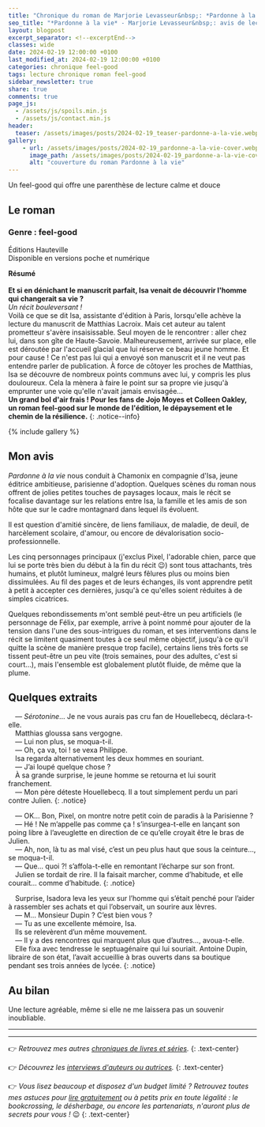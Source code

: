 ```yaml
---
title: "Chronique du roman de Marjorie Levasseur&nbsp;: *Pardonne à la vie*"
seo_title: "*Pardonne à la vie* - Marjorie Levasseur&nbsp;: avis de lecture"
layout: blogpost
excerpt_separator: <!--excerptEnd-->
classes: wide
date: 2024-02-19 12:00:00 +0100
last_modified_at: 2024-02-19 12:00:00 +0100
categories: chronique feel-good
tags: lecture chronique roman feel-good
sidebar_newsletter: true
share: true
comments: true
page_js:
  - /assets/js/spoils.min.js
  - /assets/js/contact.min.js
header:
  teaser: /assets/images/posts/2024-02-19_teaser-pardonne-a-la-vie.webp
gallery:
    - url: /assets/images/posts/2024-02-19_pardonne-a-la-vie-cover.webp
      image_path: /assets/images/posts/2024-02-19_pardonne-a-la-vie-cover.webp
      alt: "couverture du roman Pardonne à la vie"
---
```


Un feel-good qui offre une parenthèse de lecture calme et douce
<!--excerptEnd-->


## Le roman

### Genre&nbsp;: feel-good

Éditions Hauteville<br />
Disponible en versions poche et numérique

**Résumé**<br /><br />
**Et si en dénichant le manuscrit parfait, Isa venait de découvrir l'homme qui changerait sa vie&nbsp;?**<br/>
*Un récit bouleversant&nbsp;!*<br/>
Voilà ce que se dit Isa, assistante d'édition à Paris, lorsqu'elle achève la lecture du manuscrit de Matthias Lacroix. Mais cet auteur au talent prometteur s'avère insaisissable. Seul moyen de le rencontrer&nbsp;: aller chez lui, dans son gîte de Haute-Savoie. Malheureusement, arrivée sur place, elle est déroutée par l'accueil glacial que lui réserve ce beau jeune homme. Et pour cause&nbsp;! Ce n'est pas lui qui a envoyé son manuscrit et il ne veut pas entendre parler de publication. À force de côtoyer les proches de Matthias, Isa se découvre de nombreux points communs avec lui, y compris les plus douloureux. Cela la mènera à faire le point sur sa propre vie jusqu'à emprunter une voie qu'elle n'avait jamais envisagée&hellip;<br/>
**Un grand bol d'air frais&nbsp;! Pour les fans de Jojo Moyes et Colleen Oakley, un roman feel-good sur le monde de l'édition, le dépaysement et le chemin de la résilience.**
{: .notice--info}

{% include gallery %}


## Mon avis

*Pardonne à la vie* nous conduit à Chamonix en compagnie d'Isa, jeune éditrice ambitieuse, parisienne d'adoption. Quelques scènes du roman nous offrent de jolies petites touches de paysages locaux, mais le récit se focalise davantage sur les relations entre Isa, la famille et les amis de son hôte que sur le cadre montagnard dans lequel ils évoluent.

Il est question d'amitié sincère, de liens familiaux, de maladie, de deuil, de harcèlement scolaire, d'amour, ou encore de dévalorisation socio-professionnelle.

Les cinq personnages principaux (j'exclus Pixel, l'adorable chien, parce que lui se porte très bien du début à la fin du récit 😉) sont tous attachants, très humains, et plutôt lumineux, malgré leurs fêlures plus ou moins bien dissimulées. Au fil des pages et de leurs échanges, ils vont apprendre petit à petit à accepter ces dernières, jusqu'à ce qu'elles soient réduites à de simples cicatrices.

Quelques rebondissements m'ont semblé peut-être un peu artificiels (le personnage de Félix, par exemple, arrive à point nommé pour ajouter de la tension dans l'une des sous-intrigues du roman, et ses interventions dans le récit se limitent quasiment toutes à ce seul même objectif, jusqu'à ce qu'il quitte la scène de manière presque trop facile), certains liens très forts se tissent peut-être un peu vite (trois semaines, pour des adultes, c'est si court&hellip;), mais l'ensemble est globalement plutôt fluide, de même que la plume.


## Quelques extraits

<span style="margin-left: 1em;"></span>—&nbsp;*Sérotonine*&hellip; Je ne vous aurais pas cru fan de Houellebecq, déclara-t-elle.<br/>
<span style="margin-left: 1em;"></span>Matthias gloussa sans vergogne.<br/>
<span style="margin-left: 1em;"></span>—&nbsp;Lui non plus, se moqua-t-il.<br/>
<span style="margin-left: 1em;"></span>—&nbsp;Oh, ça va, toi&nbsp;! se vexa Philippe.<br/>
<span style="margin-left: 1em;"></span>Isa regarda alternativement les deux hommes en souriant.<br/>
<span style="margin-left: 1em;"></span>—&nbsp;J’ai loupé quelque chose&nbsp;?<br/>
<span style="margin-left: 1em;"></span>À sa grande surprise, le jeune homme se retourna et lui sourit franchement.<br/>
<span style="margin-left: 1em;"></span>—&nbsp;Mon père déteste Houellebecq. Il a tout simplement perdu un pari contre Julien.
{: .notice}

<span style="margin-left: 1em;"></span>—&nbsp;OK&hellip; Bon, Pixel, on montre notre petit coin de paradis à la Parisienne&nbsp;?<br/>
<span style="margin-left: 1em;"></span>—&nbsp;Hé&nbsp;! Ne m’appelle pas comme ça&nbsp;! s’insurgea-t-elle en lançant son poing libre à l’aveuglette en direction de ce qu’elle croyait être le bras de Julien.<br/>
<span style="margin-left: 1em;"></span>—&nbsp;Ah, non, là tu as mal visé, c’est un peu plus haut que sous la ceinture&hellip;, se moqua-t-il.<br/>
<span style="margin-left: 1em;"></span>—&nbsp;Que&hellip; quoi&nbsp;?! s’affola-t-elle en remontant l’écharpe sur son front.<br/>
<span style="margin-left: 1em;"></span>Julien se tordait de rire. Il la faisait marcher, comme d’habitude, et elle courait&hellip; comme d’habitude.
{: .notice}

<span style="margin-left: 1em;"></span>Surprise, Isadora leva les yeux sur l’homme qui s’était penché pour l’aider à rassembler ses achats et qui l’observait, un sourire aux lèvres.<br/>
<span style="margin-left: 1em;"></span>—&nbsp;M&hellip; Monsieur Dupin&nbsp;? C’est bien vous&nbsp;?<br/>
<span style="margin-left: 1em;"></span>—&nbsp;Tu as une excellente mémoire, Isa.<br/>
<span style="margin-left: 1em;"></span>Ils se relevèrent d’un même mouvement.<br/>
<span style="margin-left: 1em;"></span>—&nbsp;Il y a des rencontres qui marquent plus que d’autres&hellip;, avoua-t-elle.<br/>
<span style="margin-left: 1em;"></span>Elle fixa avec tendresse le septuagénaire qui lui souriait. Antoine Dupin, libraire de son état, l’avait accueillie à bras ouverts dans sa boutique pendant ses trois années de lycée.
{: .notice}


## Au bilan

Une lecture agréable, même si elle ne me laissera pas un souvenir inoubliable.

---
---
👉 *Retrouvez mes autres [chroniques de livres et séries](/blog/tags#chronique).*
{: .text-center}

👉 *Découvrez les [interviews d'auteurs ou autrices](/blog/tags#interview).*
{: .text-center}

👉 *Vous lisez beaucoup et disposez d'un budget limité&nbsp;? Retrouvez toutes mes astuces pour [lire gratuitement](/lecture/2022/08/22/lire-gratuitement.html) ou à petits prix en toute légalité&nbsp;: le bookcrossing, le désherbage, ou encore les partenariats, n'auront plus de secrets pour vous&nbsp;!* 😉
{: .text-center}